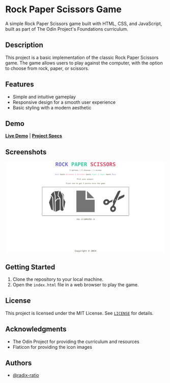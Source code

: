 # Rock Paper Scissors Game


A simple Rock Paper Scissors game built with HTML, CSS, and JavaScript, built as part of The Odin Project's Foundations curriculum.


## Description

This project is a basic implementation of the classic Rock Paper Scissors game. The game allows users to play against the computer, with the option to choose from rock, paper, or scissors.


## Features

* Simple and intuitive gameplay
* Responsive design for a smooth user experience
* Basic styling with a modern aesthetic


## Demo

[**Live Demo**](https://radix-ratio.github.io/rock-paper-scissors/) | [**Project Specs**](https://www.theodinproject.com/lessons/foundations-revisiting-rock-paper-scissors#assignment) 


## Screenshots

![App Screenshot](img/app-screen.png)


## Getting Started

1. Clone the repository to your local machine.
2. Open the `index.html` file in a web browser to play the game.


## License

This project is licensed under the MIT License. See [`LICENSE`](https://choosealicense.com/licenses/mit/)  for details.


## Acknowledgments

- The Odin Project for providing the curriculum and resources
- Flaticon for providing the icon images


## Authors

- [@radix-ratio](https://www.github.com/radix-ratio)
